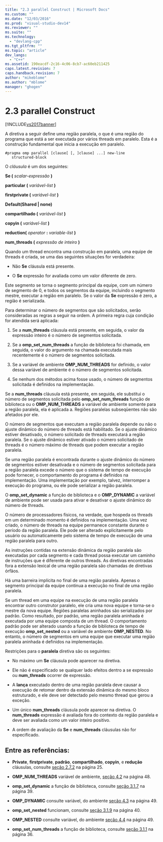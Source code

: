 ```yaml
---
title: "2.3 parallel Construct | Microsoft Docs"
ms.custom: ""
ms.date: "12/03/2016"
ms.prod: "visual-studio-dev14"
ms.reviewer: ""
ms.suite: ""
ms.technology: 
  - "devlang-cpp"
ms.tgt_pltfrm: ""
ms.topic: "article"
dev_langs: 
  - "C++"
ms.assetid: 190eacdf-2c16-4c06-8cb7-ac60eb211425
caps.latest.revision: 7
caps.handback.revision: 7
author: "mikeblome"
ms.author: "mblome"
manager: "ghogen"
---
```

# 2.3 parallel Construct
[!INCLUDE[vs2017banner](../../assembler/inline/includes/vs2017banner.md)]

A diretiva a seguir define uma região paralela, o que é uma região do programa que está a ser executada por vários threads em paralelo.  Esta é a construção fundamental que inicia a execução em paralelo.  
  
```  
#pragma omp parallel [clause[ [, ]clause] ...] new-line  
   structured-block  
```  
  
 O  *cláusula*  é um dos seguintes:  
  
 **Se \(** *scalar\-expressão* **\)**  
  
 **particular \(** *variável\-list* **\)**  
  
 **firstprivate \(** *variável\-list* **\)**  
  
 **Default\(Shared &#124; none\)**  
  
 **compartilhado \(** *variável\-list* **\)**  
  
 **copyin \(** *variável\-list* **\)**  
  
 **reduction\(** *operator* **:**  *variable\-list* **\)**  
  
 **num\_threads \(** *expressão de inteiro* **\)**  
  
 Quando um thread encontra uma construção em paralela, uma equipe de threads é criada, se uma das seguintes situações for verdadeira:  
  
-   Não  **Se** cláusula está presente.  
  
-   O  **Se** expressão for avaliada como um valor diferente de zero.  
  
 Este segmento se torna o segmento principal da equipe, com um número de segmento de 0, e todos os segmentos da equipe, incluindo o segmento mestre, executar a região em paralelo.  Se o valor da  **Se** expressão é zero, a região é serializada.  
  
 Para determinar o número de segmentos que são solicitados, serão consideradas as regras a seguir na ordem.  A primeira regra cuja condição for atendida será aplicada:  
  
1.  Se a  **num\_threads** cláusula está presente, em seguida, o valor da expressão inteiro é o número de segmentos solicitada.  
  
2.  Se a  **omp\_set\_num\_threads** a função de biblioteca foi chamada, em seguida, o valor do argumento na chamada executada mais recentemente é o número de segmentos solicitada.  
  
3.  Se a variável de ambiente  **OMP\_NUM\_THREADS** for definido, o valor dessa variável de ambiente é o número de segmentos solicitada.  
  
4.  Se nenhum dos métodos acima fosse usado, o número de segmentos solicitada é definidos na implementação.  
  
 Se a  **num\_threads** cláusula está presente, em seguida, ele substitui o número de segmentos solicitada pelo  **omp\_set\_num\_threads** função de biblioteca ou o  **OMP\_NUM\_THREADS** a variável de ambiente somente para a região paralela, ela é aplicada a.  Regiões paralelas subseqüentes não são afetados por ele.  
  
 O número de segmentos que executam a região paralela depende ou não o ajuste dinâmico do número de threads está habilitado.  Se o ajuste dinâmico estiver desativado, o número solicitado de threads executará a região paralela.  Se o ajuste dinâmico estiver ativado o número solicitado de threads é o número máximo de threads que podem executar a região paralela.  
  
 Se uma região paralela é encontrada durante o ajuste dinâmico do número de segmentos estiver desativada e o número de segmentos solicitada para a região paralela excede o número que o sistema de tempo de execução pode fornecer, o comportamento do programa é definidos na implementação.  Uma implementação por exemplo, talvez, interromper a execução do programa, ou ele pode serializar a região paralela.  
  
 O  **omp\_set\_dynamic** a função de biblioteca e o  **OMP\_DYNAMIC** a variável de ambiente pode ser usada para ativar e desativar o ajuste dinâmico do número de threads.  
  
 O número de processadores físicos, na verdade, que hospeda os threads em um determinado momento é definidos na implementação.  Uma vez criado, o número de threads na equipe permanece constante durante o período da região paralela.  Ele pode ser alterado explicitamente pelo usuário ou automaticamente pelo sistema de tempo de execução de uma região paralela para outro.  
  
 As instruções contidas na extensão dinâmica da região paralela são executadas por cada segmento e cada thread possa executar um caminho de instruções que é diferente de outros threads.  As diretivas encontradas fora a extensão lexical de uma região paralela são chamadas de diretivas órfãos.  
  
 Há uma barreira implícita no final de uma região paralela.  Apenas o segmento principal da equipe continua a execução no final de uma região paralela.  
  
 Se um thread em uma equipe na execução de uma região paralela encontrar outro construtor paralelo, ele cria uma nova equipe e torna\-se o mestre da nova equipe.  Regiões paralelas aninhados são serializados por padrão.  Como resultado, por padrão, uma região paralela aninhada é executada por uma equipe composta de um thread.  O comportamento padrão pode ser alterado usando a função de biblioteca de tempo de execução  **omp\_set\_nested** ou a variável de ambiente  **OMP\_NESTED**.  No entanto, o número de segmentos em uma equipe que executar uma região paralela aninhada é definidos na implementação.  
  
 Restrições para o  **paralela** diretiva são os seguintes:  
  
-   No máximo um  **Se** cláusula pode aparecer na diretiva.  
  
-   Ele não é especificado se qualquer lado efeitos dentro a se expressão ou  **num\_threads** ocorrer de expressão.  
  
-   A  **lança** executado dentro de uma região paralela deve causar a execução de retomar dentro da extensão dinâmica do mesmo bloco estruturado, e ele deve ser detectado pelo mesmo thread que gerou a exceção.  
  
-   Um único  **num\_threads** cláusula pode aparecer na diretiva.  O  **num\_threads** expressão é avaliada fora do contexto da região paralela e deve ser avaliada como um valor inteiro positivo.  
  
-   A ordem de avaliação da  **Se**  e  **num\_threads** cláusulas não for especificado.  
  
## Entre as referências:  
  
-   **Private**,  **firstprivate**,  **padrão**,  **compartilhado**,  **copyin**, e  **redução**  cláusulas, consulte  [seção 2.7.2](../Topic/2.7.2%20Data-Sharing%20Attribute%20Clauses.md) na página 25.  
  
-   **OMP\_NUM\_THREADS** variável de ambiente,  [seção 4.2](../../parallel/openmp/4-2-omp-num-threads.md) na página 48.  
  
-   **omp\_set\_dynamic** a função de biblioteca, consulte  [seção 3.1.7](../../parallel/openmp/3-1-7-omp-set-dynamic-function.md) na página 39.  
  
-   **OMP\_DYNAMIC** consulte variável, do ambiente  [seção 4.3](../../parallel/openmp/4-3-omp-dynamic.md) na página 49.  
  
-   **omp\_set\_nested** funcionam, consulte  [seção 3.1.9](../../parallel/openmp/3-1-9-omp-set-nested-function.md) na página 40.  
  
-   **OMP\_NESTED** consulte variável, do ambiente  [seção 4.4](../Topic/4.4%20OMP_NESTED.md) na página 49.  
  
-   **omp\_set\_num\_threads** a função de biblioteca, consulte  [seção 3.1.1](../../parallel/openmp/3-1-1-omp-set-num-threads-function.md) na página 36.